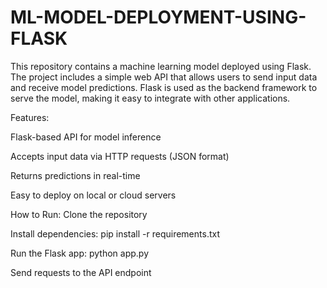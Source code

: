 # ML-MODEL-DEPLOYMENT-USING-FLASK
This repository contains a machine learning model deployed using Flask. The project includes a simple web API that allows users to send input data and receive model predictions. Flask is used as the backend framework to serve the model, making it easy to integrate with other applications.

Features:

Flask-based API for model inference

Accepts input data via HTTP requests (JSON format)

Returns predictions in real-time

Easy to deploy on local or cloud servers


How to Run:
Clone the repository

Install dependencies: pip install -r requirements.txt

Run the Flask app: python app.py

Send requests to the API endpoint

